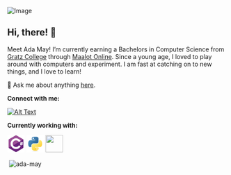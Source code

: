 ![Image](https://as2.ftcdn.net/v2/jpg/05/54/46/89/1000_F_554468927_iwU3VYIjsaeopAb0WPYxVf21TloEhTEj.jpg)



## Hi, there! 👋
Meet Ada May!
I’m currently earning a Bachelors in Computer Science from [Gratz College](https://www.gratz.edu/) through [Maalot Online](https://maalot.nevey.org/). Since a young age, I loved to play around with computers and experiment. I am fast at catching on to new things, and I love to learn!

💬 Ask me about anything [here](https://github.com/ada-may/ada-may/issues).


**Connect with me:**

[![Alt Text](https://upload.wikimedia.org/wikipedia/commons/thumb/8/81/LinkedIn_icon.svg/108px-LinkedIn_icon.svg.png)](https://www.linkedin.com/in/ada-may-4462a1343/)

**Currently working with:**

<img src="https://raw.githubusercontent.com/devicons/devicon/master/icons/csharp/csharp-original.svg" alt="Image description" width="40" height="40">        <img src="https://raw.githubusercontent.com/devicons/devicon/master/icons/python/python-original.svg" alt="Image description" width="40" height="40">        <img src="https://camo.githubusercontent.com/ff5301ef7472dbdf522b776167a8af8c326299fe8175e53f6b052bbcc04533e3/68747470733a2f2f7777772e766563746f726c6f676f2e7a6f6e652f6c6f676f732f6769742d73636d2f6769742d73636d2d69636f6e2e737667" width="40" height="40"> 


<p>&nbsp;<img align="center" src="https://github-readme-stats.vercel.app/api?username=ada-may&show_icons=true&locale=en" alt="ada-may" /></p>



<!--
**ada-may/ada-may** is a ✨ _special_ ✨ repository because its `README.md` (this file) appears on your GitHub profile.

Here are some ideas to get you started:

- 🌱 I’m currently learning ...
- 👯 I’m looking to collaborate on ...
- 🤔 I’m looking for help with ...
- 💬 Ask me about ...

- 😄 Pronouns: ...
- ⚡ Fun fact: ...
-->
